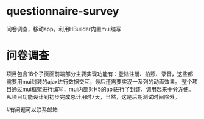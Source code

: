 # questionnaire-survey
问卷调查，移动app。利用HBuilder内置mui编写

# 问卷调查
项目包含18个子页面前端部分主要实现功能有：登陆注册、拍照、录音，这些都需要用mui封装的ajax进行数据交互，最后还需要实现一系列的动画效果。
整个项目通过mui框架进行编写，mui内部对H5的api进行了封装，调用起来十分方便。从项目功能设计到初步完成总计用时7天，当然，这是后期测试时间除外。

#有问题可以联系邮箱
